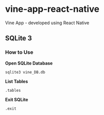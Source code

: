 # vine-app-react-native
Vine App - developed using React Native

## SQLite 3

### How to Use

**Open SQLite Database**
```
sqlite3 vine_DB.db
```

**List Tables**
```
.tables
```

**Exit SQLite**
```
.exit
```




